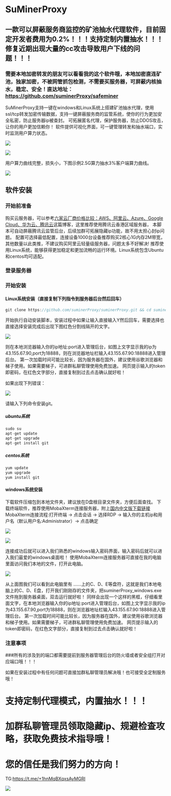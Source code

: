 SuMinerProxy
================
一款可以屏蔽服务商监控的矿池抽水代理软件，目前固定开发者费用为0.2%！！！支持定制内置抽水！！！
修复近期出现大量的cc攻击导致用户下线的问题！！！
----------------
### 需要本地加密转发的朋友可以看看我的这个软件哦，本地加密直连矿池，独家加密，不被网管抓包检测，不需要买服务器，可屏蔽内核抽水，稳定、安全！直达地址：https://github.com/suminerProxy/safeminer  


SuMinerProxy支持一键在windows和Linux系统上搭建矿池抽水代理，使用ssl/tcp转发加密传输数据，支持一键屏蔽服务商的监管系统，使你的行为更加安全私密，防止服务器ip被查封。
可拓展匿名代理，保护服务器，防止DDOS攻击，让你的用户更加信赖你！
软件提供可视化界面，可一键管理转发和抽水端口，实时监测用户算力状态。

![](https://user-images.githubusercontent.com/97101851/148109476-959c3a4c-b197-4761-b9cb-f8c4f1865b2a.png)

![](https://user-images.githubusercontent.com/97101851/148109705-e3ca0848-f1d6-4eac-a63b-eda4aea867cf.png)

用户算力曲线完整，损失小，下图示例2.5G算力抽水3%客户端算力曲线。

![](https://user-images.githubusercontent.com/97101851/148109963-d1f88226-7e06-4ba4-a1e5-555d2b8340e8.png)


软件安装
------------------------------------------------------------------------------------------------------------
### 开始前准备
购买云服务器，可以参考[六家云厂商价格比较：AWS、阿里云、Azure、Google Cloud、华为云、腾讯云](https://zhuanlan.zhihu.com/p/80407877)这篇博客，这里推荐使用腾讯云香港区域服务器，
本脚本可自动屏蔽腾讯云监管后台，后续加群可拓展隐藏ip功能，故不用太担心封ip问题。
配置可选择最低配置，连接设备1000台设备推荐购买2核心1G内存2M带宽，其他数量以此类推，不建议购买阿里云轻量级服务器，问题太多不好解决!
推荐使用Linux系统，能够获得更加稳定和更加流畅的运行环境。Linux系统包含Ubuntu和centos均可适配。

### 登录服务器
### 开始安装
#### Linux系统安装（直接复制下列指令到服务器后台然后回车）
```c
git clone https://github.com/suminerProxy/suminerProxy.git && cd suminerProxy && chmod 777 install.sh && ./install.sh
```

开始执行自动安装脚本，安装过程中如果让输入直接输入Y然后回车，需要选择也直接选择安装完成后出现下图红色分割线隔开的文字。

![](https://user-images.githubusercontent.com/97101851/148113201-5d2e1213-358b-4dbb-bb54-3baf330f4a05.png)

则在本地浏览器输入你的ip地址:port进入管理后台，如图上文字显示我的ip为43.155.67.90,port为18888，则在浏览器地址栏输入43.155.67.90:18888进入管理后台。
第一次加载时间可能比较长，因为服务器在国外，建议使用谷歌浏览器和梯子使用。如果需要梯子，可进群私聊管理使用免费加速。
网页提示输入的token即密码，在红色文字部分，直接复制到过去点击确认就好啦！

如果出现下列错误：

![](https://user-images.githubusercontent.com/97101851/148122172-94e1516c-f55e-4f2f-859e-d06d0f0fa39a.png)

请输入下列命令安装git。

##### ubuntu系统
```C
sudo su
apt-get update
apt-get upgrade
apt-get install git
```
##### centos系统
```C
yum update
yum upgrade
yum install git
```

#### windows系统安装
下载软件压缩包到本地文件夹，建议放在D盘根目录文件夹，方便后面查找。
下载终端软件，推荐使用MobaXterm连接服务器，附上[国内中文版下载链接](https://wwi.lanzouw.com/isg1rye073i)
MobaXterm连接流程:打开终端 -> 点击会话 -> 选择RDP -> 输入你的主机ip和用户名（默认用户名:Administrator）-> 点击确定

![](https://user-images.githubusercontent.com/97101851/148116407-45337f58-e429-4421-8e3e-ffe741befa1e.png)

![](https://user-images.githubusercontent.com/97101851/148116556-2dd3c23f-ceca-45d0-a52e-955f474d9b63.png)

连接成功后就可以进入我们熟悉的windows输入密码界面，输入密码后就可以进入我们最爱的windows桌面啦！
使用MobaXterm连接服务器可直接在我的电脑里面访问我们本地的文件，打开此电脑。

![](https://user-images.githubusercontent.com/97101851/148117061-1fa52304-6a6e-4343-ae6b-23a6c6d03c8f.png)

从上面图我们可以看到此电脑里有 ……上的C、D、E等盘符，这就是我们本地电脑上的C、D、E盘，打开我们刚刚存的文件夹，把suminerProxy_windows.exe文件拖到服务器桌面，双击运行就好啦！
同样会出现一个这样的黑框，仔细看里面文字，在本地浏览器输入你的ip地址:port进入管理后台，如图上文字显示我的ip为43.155.67.90,port为18888，则在浏览器地址栏输入43.155.67.90:18888进入管理后台。
第一次加载时间可能比较长，因为服务器在国外，建议使用谷歌浏览器和梯子使用。如果需要梯子，可进群私聊管理使用免费加速。
网页提示输入的token即密码，在红色文字部分，直接复制到过去点击确认就好啦！

### 注意事项

###所有的涉及到的端口都需要提前到服务器管理后台的防火墙或者安全组打开对应端口哦！！！

如果在安装过程中有任何问题可直接加群私聊管理员解决哦！也可接受全定制服务哦！

# 支持定制代理模式，内置抽水！！！

# 加群私聊管理员领取隐藏ip、规避检查攻略，获取免费技术指导哦！

# 您的信任是我们努力的方向！

TG:https://t.me/+1hnMqBXqxsAyMGRl

![](https://user-images.githubusercontent.com/97101851/148345813-24871180-406b-4c2e-8a52-ab05e9f7ae42.jpg)

